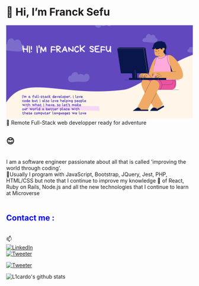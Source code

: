 <h1> 👋 Hi, I’m Franck Sefu</h1>
<img src='franck.png' alt='me'>
<br>👀 Remote Full-Stack web developper ready for adventure <h2>😊</h2>
<br>
I am a software engineer passionate about all that is called 'improving the world through coding'.<br>
💞️Usually I program with JavaScript, Bootstrap, JQuery, Jest, PHP, HTML/CSS but note that I continue to improve my knowledge 🌱 of React, Ruby on Rails, Node.js and all the new technologies that I continue to learn at Microverse
<br><br>
<h2 style='color:blue;'> Contact me :</h2>
<br>
📫
<br>
<a href="https://www.linkedin.com/in/franck-sefu-884705254/" target="_blank"><img src="https://img.shields.io/badge/LinkedIn-%230077B5.svg?&style=flat-square&logo=linkedin&logoColor=white" alt="LinkedIn"></a><br>
<a href="https://twitter.com/franck_sefu" target="_blank"><img src="https://img.shields.io/twitter/follow/franck_sefu?style=social" alt="Tweeter"></a><br>

<a href="https://github.com/francksefu" target="_blank"><img src="https://img.shields.io/github/followers/francksefu?label=franck_sefu&style=social" alt="Tweeter"></a><br>

![L1cardo's github stats](https://github-readme-stats.vercel.app/api?username=francksefu&show_icons=true)
